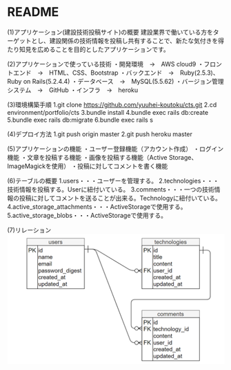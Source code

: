 # README

(1)アプリケーション(建設技術投稿サイト)の概要
建設業界で働いている方をターゲットとし、建設関係の技術情報を投稿し共有することで、新たな気付きを得たり知見を広めることを目的としたアプリケーションです。

(2)アプリケーションで使っている技術
・開発環境　→　AWS cloud9
・フロントエンド　→　HTML、CSS、Bootstrap
・バックエンド　→　Ruby(2.5.3)、Ruby on Rails(5.2.4.4)
・データベース　→　MySQL(5.5.62)
・バージョン管理システム　→　GitHub
・インフラ　→　heroku

(3)環境構築手順
1.git clone https://github.com/yuuhei-koutoku/cts.git
2.cd environment/portfolio/cts
3.bundle install
4.bundle exec rails db:create
5.bundle exec rails db:migrate
6.bundle exec rails s

(4)デプロイ方法
1.git push origin master
2.git push heroku master

(5)アプリケーションの機能
・ユーザー登録機能（アカウント作成）
・ログイン機能
・文章を投稿する機能
・画像を投稿する機能（Active Storage、ImageMagickを使用）
・投稿に対してコメントを書く機能

(6)テーブルの概要
1.users・・・ユーザーを管理する。
2.technologies・・・技術情報を投稿する。Userに紐付いている。
3.comments・・・一つの技術情報の投稿に対してコメントを送ることが出来る。Technologyに紐付いている。
4.active_storage_attachments・・・ActiveStorageで使用する。
5.active_storage_blobs・・・ActiveStorageで使用する。

(7)リレーション
![erd-image](public/CTS_erd.png)
